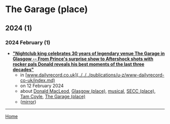 # The Garage (place)

## 2024 (1)

### 2024 February (1)

 - [**"Nightclub king celebrates 30 years of legendary venue The Garage in Glasgow -- From Prince's surprise show to Aftershock shots with rocker pals Donald reveals his best moments of the last three decades"**](https://www.dailyrecord.co.uk/news/scottish-news/nightclub-king-celebrates-30-years-32103633)
    - in [www.dailyrecord.co.uk](../../../publications/u-z/www-dailyrecord-co-uk/index.md)
    - on 12 February 2024
    - about [Donald MacLeod](../../../topics/donald-macleod/index.md), [Glasgow (place)](../../../topics/place/glasgow/index.md), [musical](../../../topics/musical/index.md), [SECC (place)](../../../topics/place/secc/index.md), [Tam Coyle](../../../topics/tam-coyle/index.md), [The Garage (place)](../../../topics/place/the-garage/index.md)
    - ([mirror](https://web.archive.org/web/*/https://www.dailyrecord.co.uk/news/scottish-news/nightclub-king-celebrates-30-years-32103633))

----

[Home](../index.md)
